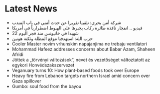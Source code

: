 # Latest News
-  شركة أمن بحري: تلقينا تقريرا عن حدث أمني في باب المندب
-  فيديو .. انفجار نافذة طائرة ركاب يجبرها على الهبوط اضطرارياً في أمريكا
-  22 شهيدا في خانيونس منذ فجر اليوم
-  حزب الله: استهدفنا موقع المطلة وثكنة هونين
-  Cooler Master novim vrhunskim napajanjima ne trebaju ventilatori
-  Mohammad Hafeez addresses concerns about Babar Azam, Shaheen Afridi
-  Jöttek a „törvényi változások”, nevet és vezetőséget változtatott az egykori Honvédszakszervezet
-  Veganuary turns 10: How plant-based foods took over Europe
-  Heavy fire from Lebanon targets northern Israel amid concern over Gaza spillover
-  Gumbo: soul food from the bayou
